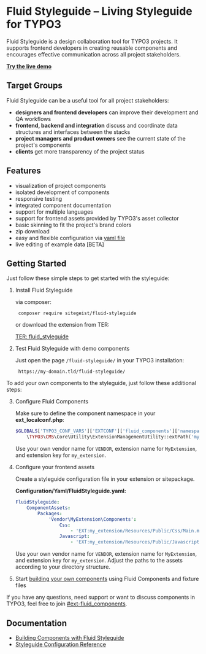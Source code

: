 # Fluid Styleguide – Living Styleguide for TYPO3

Fluid Styleguide is a design collaboration tool for TYPO3 projects. It supports frontend developers in creating reusable
components and encourages effective communication across all project stakeholders.

**[Try the live demo](https://fluidcomponents.sitegeist.de/fluid-styleguide/list)**

## Target Groups

Fluid Styleguide can be a useful tool for all project stakeholders:

* **designers and frontend developers** can improve their development and QA workflows
* **frontend, backend and integration** discuss and coordinate data structures and interfaces between the stacks
* **project managers and product owners** see the current state of the project's components
* **clients** get more transparency of the project status

## Features

* visualization of project components
* isolated development of components
* responsive testing
* integrated component documentation
* support for multiple languages
* support for frontend assets provided by TYPO3's asset collector
* basic skinning to fit the project's brand colors
* zip download
* easy and flexible configuration via [yaml file](./Documentation/ConfigurationReference.md)
* live editing of example data [BETA]

## Getting Started

Just follow these simple steps to get started with the styleguide:

1. Install Fluid Styleguide

    via composer:

        composer require sitegeist/fluid-styleguide

    or download the extension from TER:

    [TER: fluid_styleguide](https://extensions.typo3.org/extension/fluid_styleguide/)

2. Test Fluid Styleguide with demo components

    Just open the page `/fluid-styleguide/` in your TYPO3 installation:

        https://my-domain.tld/fluid-styleguide/

To add your own components to the styleguide, just follow these additional steps:

3. Configure Fluid Components

    Make sure to define the component namespace in your **ext_localconf.php**:

    ```php
    $GLOBALS['TYPO3_CONF_VARS']['EXTCONF']['fluid_components']['namespaces']['VENDOR\\MyExtension\\Components'] =
        \TYPO3\CMS\Core\Utility\ExtensionManagementUtility::extPath('my_extension', 'Resources/Private/Components');
    ```

    Use your own vendor name for `VENDOR`, extension name for `MyExtension`, and extension key for `my_extension`.

4. Configure your frontend assets

    Create a styleguide configuration file in your extension or sitepackage.
    
    **Configuration/Yaml/FluidStyleguide.yaml:**

    ```yaml
    FluidStyleguide:
        ComponentAssets:
            Packages:
                'Vendor\MyExtension\Components':
                    Css:
                        - 'EXT:my_extension/Resources/Public/Css/Main.min.css'
                    Javascript:
                        - 'EXT:my_extension/Resources/Public/Javascript/Main.min.js'
    ```

    Use your own vendor name for `VENDOR`, extension name for `MyExtension`, and extension key for `my_extension`.
    Adjust the paths to the assets according to your directory structure.

5. Start [building your own components](./Documentation/BuildingComponents.md) using Fluid Components and fixture files

If you have any questions, need support or want to discuss components in TYPO3, feel free to join [#ext-fluid_components](https://typo3.slack.com/archives/ext-fluid_components).

## Documentation

* [Building Components with Fluid Styleguide](./Documentation/BuildingComponents.md)
* [Styleguide Configuration Reference](./Documentation/ConfigurationReference.md)
